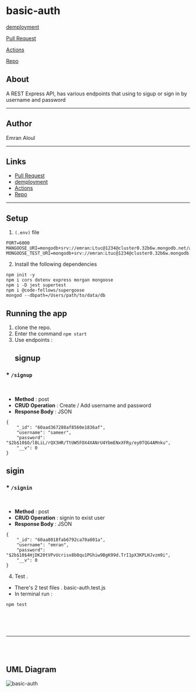 # basic-auth

[demployment](https://emran-basic-auth.herokuapp.com/)

[Pull Request](https://github.com/emranaloul/basic-auth/pull/1)

[Actions](https://github.com/emranaloul/basic-auth/actions)

[Repo](https://github.com/emranaloul/basic-auth)


## About 
A REST Express API, has various endpoints that using to sigup or sign in by username and password
<hr>

## Author
Emran Aloul
<hr>

## Links

* [Pull Request](https://github.com/emranaloul/basic-auth/pull/1)
* [demployment](https://emran-basic-auth.herokuapp.com/)
* [Actions](https://github.com/emranaloul/basic-auth/actions)
* [Repo](https://github.com/emranaloul/basic-auth)
<hr>

## Setup
1. `(.env)` file 

```
PORT=6000
MANGOOSE_URI=mongodb+srv://emran:Ltuc@1234@cluster0.32b6w.mongodb.net/auth
MONGOOSE_TEST_URI=mongodb+srv://emran:Ltuc@1234@cluster0.32b6w.mongodb.net/test

```
2. Install the following dependencies

```
npm init -y 
npm i cors dotenv express morgan mongoose
npm i -D jest supertest
npm i @code-fellows/supergoose 
mongod --dbpath=/Users/path/to/data/db

```
## Running the app 
1. clone the repo.
2. Enter the command `npm start`
3. Use endpoints :
   ## signup

  ### *  `/signup`

<br>

- **Method** : post 
- **CRUD Operation** : Create / Add username and password
- **Response Body**   : JSON

```
{
    "_id": "60aad367288af8560e1836af",
    "username": "sameer",
    "password": "$2b$10$O/lBLiL/rQX3HR/TtUW5FOX4XANrU4YbmENxXFRy/ey0TQG4AMnku",
    "__v": 0
}

```
   ## sigin
  ### * `/signin`
<br>

- **Method** : post 
- **CRUD Operation** : signin to exist user
- **Response Body**  : JSON

```
{
    "_id": "60aa8018fab6792ca70a801a",
    "username": "emran",
    "password": "$2b$10$4HjDK20tVPvUcrisx8b0qu1PGhiw9BgK99d.TrI1pX3KPLHJvzm9i",
    "__v": 0
}

```

4. Test . 
* There's 2 test files . basic-auth.test.js
* In terminal run :

```
npm test

```
<br><br><br>
<hr>
<br><br>

## UML Diagram
![basic-auth](https://h.top4top.io/p_19696n1191.png)


